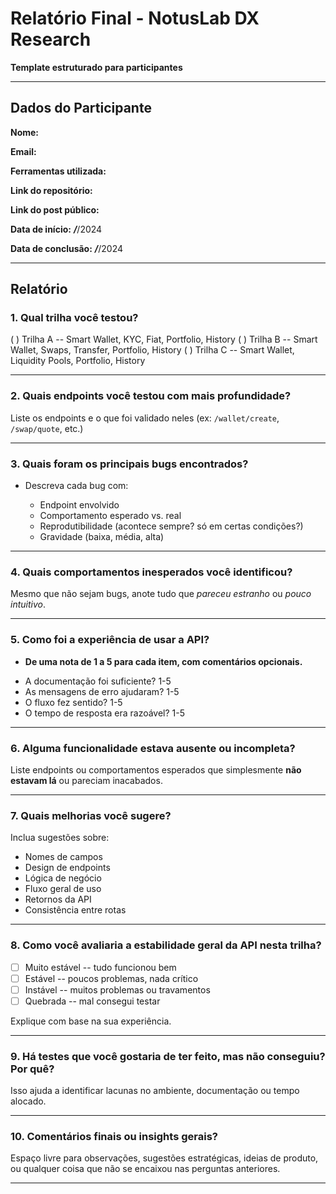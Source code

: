 # Relatório Final - NotusLab DX Research

**Template estruturado para participantes**

---

## Dados do Participante

**Nome:**

**Email:**

**Ferramentas utilizada:**

**Link do repositório:**

**Link do post público:**

**Data de iní­cio:** ___/___/2024

**Data de conclusão:** ___/___/2024

---

## Relatório

### **1. Qual trilha você testou?**

( ) Trilha A -- Smart Wallet, KYC, Fiat, Portfolio, History
( ) Trilha B -- Smart Wallet, Swaps, Transfer, Portfolio, History
( ) Trilha C -- Smart Wallet, Liquidity Pools, Portfolio, History

---

### **2. Quais endpoints você testou com mais profundidade?**

Liste os endpoints e o que foi validado neles (ex: `/wallet/create`, `/swap/quote`, etc.)

---

### **3. Quais foram os principais bugs encontrados?**

* Descreva cada bug com:

  * Endpoint envolvido
  * Comportamento esperado vs. real
  * Reprodutibilidade (acontece sempre? só em certas condições?)
  * Gravidade (baixa, média, alta)

---

### **4. Quais comportamentos inesperados você identificou?**

Mesmo que não sejam bugs, anote tudo que *pareceu estranho* ou *pouco intuitivo*.

---

### **5. Como foi a experiência de usar a API?**

- **De uma nota de 1 a 5 para cada item, com comentários opcionais.**

* A documentação foi suficiente? 1-5
* As mensagens de erro ajudaram? 1-5
* O fluxo fez sentido? 1-5
* O tempo de resposta era razoável? 1-5


---

### **6. Alguma funcionalidade estava ausente ou incompleta?**

Liste endpoints ou comportamentos esperados que simplesmente **não estavam lá** ou pareciam inacabados.

---

### **7. Quais melhorias você sugere?**

Inclua sugestões sobre:

* Nomes de campos
* Design de endpoints
* Lógica de negócio
* Fluxo geral de uso
* Retornos da API
* Consistência entre rotas

---

### **8. Como você avaliaria a estabilidade geral da API nesta trilha?**

* [ ] Muito estável -- tudo funcionou bem
* [ ] Estável -- poucos problemas, nada crí­tico
* [ ] Instável -- muitos problemas ou travamentos
* [ ] Quebrada -- mal consegui testar

Explique com base na sua experiência.

---

### **9. Há testes que você gostaria de ter feito, mas não conseguiu? Por quê?**

Isso ajuda a identificar lacunas no ambiente, documentação ou tempo alocado.

---

### **10. Comentários finais ou insights gerais?**

Espaço livre para observações, sugestões estratégicas, ideias de produto, ou qualquer coisa que não se encaixou nas perguntas anteriores.

---
